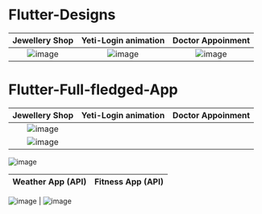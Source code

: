 # Flutter-Designs


Jewellery Shop  |  Yeti-Login animation |  Doctor Appoinment
:-------------------------:|:-------------------------:|:-------------------------:
![image](https://github.com/iqbalriiaz/Flutter-Showcase/blob/main/res/jwellery-shop.gif?raw=true) | ![image](https://raw.githubusercontent.com/iqbalriiaz/Flutter-Showcase/main/res/yeti-login-animation.gif) | ![image](https://github.com/iqbalriiaz/Project-Showcase/blob/main/res/doctor-appointment-app.gif?raw=true)


# Flutter-Full-fledged-App

Jewellery Shop  |  Yeti-Login animation |  Doctor Appoinment
:-------------------------:|:-------------------------:|:-------------------------:
![image](https://github.com/iqbalriiaz/Flutter-Showcase/blob/main/res/jwellery-shop.gif?raw=true) |
![image](https://raw.githubusercontent.com/iqbalriiaz/Flutter-Showcase/main/res/yeti-login-animation.gif) |
![image](https://github.com/iqbalriiaz/Project-Showcase/blob/main/res/doctor-appointment-app.gif?raw=true)


Weather App (API) |  Fitness App (API) 
:-------------------------:|:-------------------------:

![image](https://raw.githubusercontent.com/iqbalriiaz/Project-Showcase/main/res/weather-app.gif) | ![image](https://github.com/iqbalriiaz/Project-Showcase/blob/main/res/fitness-app.gif?raw=true)
